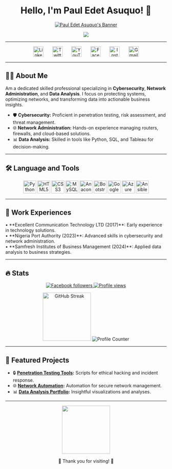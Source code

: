 <h1 align="center">Hello, I'm Paul Edet Asuquo! 👋</h1>

<p align="center">
  <a href="https://github.com/Pauloshan">
    <img src="https://user-images.githubusercontent.com/20955511/199138068-0a7b7b75-a024-4f00-803f-30a19c5d1b2d.png" alt="Paul Edet Asuquo's Banner" />
  </a>
</p>

<p align="center">
  <!-- Typing SVG -->
  <a href="https://github.com/DenverCoder1/readme-typing-svg">
    <img src="https://readme-typing-svg.demolab.com/?lines=Cybersecurity%20Specialist;Network%20Administrator;Data%20Analyst;Always%20learning%20new%20technologies&font=Fira%20Code&center=true&width=440&height=45&color=ff6e96&vCenter=true&pause=1000&size=22" />
  </a>
</p>

---

<!-- Social icons section -->
<p align="center">
  <a href="https://www.linkedin.com/in/paul-asuquo-6a0341342" target="_blank"><img width="32px" alt="LinkedIn" src="https://i.imgur.com/yRpa1dQ.png"/></a>
  &#8287;&#8287;&#8287;&#8287;&#8287;
  <a href="https://x.com/pauloshan0000?t=BXx-jwO4NxAHQqv36zfk2w&s=09" target="_blank"><img width="32px" alt="Twitter" src="https://i.imgur.com/AixJgnm.png"/></a>
  &#8287;&#8287;&#8287;&#8287;&#8287;
  <a href="https://www.youtube.com/@paulasuquo3131" target="_blank"><img width="32px" alt="YouTube" src="https://i.imgur.com/qiXu7b2.png"/></a>
  &#8287;&#8287;&#8287;&#8287;&#8287;
  <a href="https://www.facebook.com/profile.php?id=100086574016854" target="_blank"><img width="32px" alt="Facebook" src="https://i.imgur.com/mVm29vK.png"/></a>
  &#8287;&#8287;&#8287;&#8287;&#8287;
  <a href="https://www.instagram.com/pauloshan00000" target="_blank"><img width="32px" alt="Instagram" src="https://i.imgur.com/OViZO8J.png"/></a>
  &#8287;&#8287;&#8287;&#8287;&#8287;
  <a href="mailto:pauloshan0000@gmail.com" target="_blank"><img width="32px" alt="Gmail" src="https://i.imgur.com/PpLeD3K.png"/></a>
</p>

---

## 👨‍💻 About Me

Am a dedicated skilled professional specializing in **Cybersecurity**, **Network Administration**, and **Data Analysis**. I focus on protecting systems, optimizing networks, and transforming data into actionable business insights.

- 🛡️ **Cybersecurity:** Proficient in penetration testing, risk assessment, and threat management.
- 🌐 **Network Administration:** Hands-on experience managing routers, firewalls, and cloud-based solutions.
- 📊 **Data Analysis:** Skilled in tools like Python, SQL, and Tableau for decision-making.

---

## 🛠 Language and Tools

<p align="center">
  <img src="https://cdn.jsdelivr.net/gh/devicons/devicon/icons/python/python-original.svg" height="40" alt="Python" />
  <img src="https://cdn.jsdelivr.net/gh/devicons/devicon/icons/html5/html5-original.svg" height="40" alt="HTML5" />
  <img src="https://cdn.jsdelivr.net/gh/devicons/devicon/icons/css3/css3-original.svg" height="40" alt="CSS3" />
  <img src="https://cdn.jsdelivr.net/gh/devicons/devicon/icons/mysql/mysql-original.svg" height="40" alt="MySQL" />
  <img src="https://cdn.jsdelivr.net/gh/devicons/devicon/icons/anaconda/anaconda-original.svg" height="40" alt="Anaconda" />
  <img src="https://cdn.jsdelivr.net/gh/devicons/devicon/icons/bootstrap/bootstrap-original.svg" height="40" alt="Bootstrap" />
  <img src="https://cdn.jsdelivr.net/gh/devicons/devicon/icons/googlecloud/googlecloud-original.svg" height="40" alt="Google Cloud" />
  <img src="https://cdn.jsdelivr.net/gh/devicons/devicon/icons/azure/azure-original.svg" height="40" alt="Azure" />
  <img src="https://cdn.jsdelivr.net/gh/devicons/devicon/icons/ansible/ansible-original.svg" height="40" alt="Ansible" />
</p>

---

## 💼 Work Experiences

<p align="left">
• **Excellent Communication Technology LTD (2017)**: Early experience in technology solutions. <br>
• **Nigeria Port Authority (2023)**: Advanced skills in cybersecurity and network administration. <br>
• **Samfresh Institutes of Business Management (2024)**: Applied data analysis to business strategies. 
</p>

---

## 🔥 Stats

<p align="center">
  <a href="https://www.facebook.com/profile.php?id=100086574016854" target="_blank">
    <img alt="Facebook followers" title="Facebook Followers" src="https://img.shields.io/badge/Followers-1.5k-blue?style=for-the-badge&logo=facebook&logoColor=white" />
  </a>
  <a href="https://www.facebook.com/profile.php?id=100086574016854" target="_blank">
    <img alt="Profile views" title="Profile Views" src="https://img.shields.io/badge/Views-3k-blue?style=for-the-badge&logo=facebook&logoColor=white" />
  </a>
</p>

<p align="center">
  <img src="https://streak-stats.demolab.com?user=Pauloshan&locale=en&mode=daily&theme=dark&hide_border=false&border_radius=5&order=3" height="150" alt="GitHub Streak" />
  <img src="https://profile-counter.glitch.me/Pauloshan/count.svg?" alt="Profile Counter" />
</p>

---

## 🚀 Featured Projects

- 🔒 **[Penetration Testing Tools](https://github.com/Pauloshan/penetration-testing-tools):** Scripts for ethical hacking and incident response.
- 🌐 **[Network Automation](https://github.com/Pauloshan/network-automation-scripts):** Automation for secure network management.
- 📊 **[Data Analysis Portfolio](https://github.com/Pauloshan/data-analysis-projects):** Insightful visualizations and analyses.

---

<p align="center">
  <img height="150" src="https://i.postimg.cc/RCjRzrNx/214122618-1bf43327-cdef-456e-81fe-fc71a9070c07.gif" />
</p>

<p align="center">🌟 Thank you for visiting! 🌟</p>